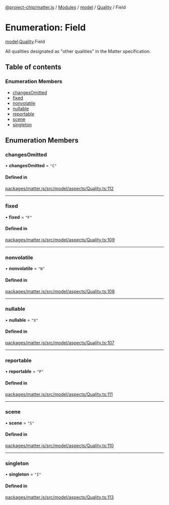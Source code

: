 [@project-chip/matter.js](../README.md) / [Modules](../modules.md) / [model](../modules/model.md) / [Quality](../modules/model.Quality.md) / Field

# Enumeration: Field

[model](../modules/model.md).[Quality](../modules/model.Quality.md).Field

All qualities designated as "other qualities" in the Matter specification.

## Table of contents

### Enumeration Members

- [changesOmitted](model.Quality.Field.md#changesomitted)
- [fixed](model.Quality.Field.md#fixed)
- [nonvolatile](model.Quality.Field.md#nonvolatile)
- [nullable](model.Quality.Field.md#nullable)
- [reportable](model.Quality.Field.md#reportable)
- [scene](model.Quality.Field.md#scene)
- [singleton](model.Quality.Field.md#singleton)

## Enumeration Members

### changesOmitted

• **changesOmitted** = ``"C"``

#### Defined in

[packages/matter.js/src/model/aspects/Quality.ts:112](https://github.com/project-chip/matter.js/blob/0c058ae17fdba4c0b89b8b13c309011d51782299/packages/matter.js/src/model/aspects/Quality.ts#L112)

___

### fixed

• **fixed** = ``"F"``

#### Defined in

[packages/matter.js/src/model/aspects/Quality.ts:109](https://github.com/project-chip/matter.js/blob/0c058ae17fdba4c0b89b8b13c309011d51782299/packages/matter.js/src/model/aspects/Quality.ts#L109)

___

### nonvolatile

• **nonvolatile** = ``"N"``

#### Defined in

[packages/matter.js/src/model/aspects/Quality.ts:108](https://github.com/project-chip/matter.js/blob/0c058ae17fdba4c0b89b8b13c309011d51782299/packages/matter.js/src/model/aspects/Quality.ts#L108)

___

### nullable

• **nullable** = ``"X"``

#### Defined in

[packages/matter.js/src/model/aspects/Quality.ts:107](https://github.com/project-chip/matter.js/blob/0c058ae17fdba4c0b89b8b13c309011d51782299/packages/matter.js/src/model/aspects/Quality.ts#L107)

___

### reportable

• **reportable** = ``"P"``

#### Defined in

[packages/matter.js/src/model/aspects/Quality.ts:111](https://github.com/project-chip/matter.js/blob/0c058ae17fdba4c0b89b8b13c309011d51782299/packages/matter.js/src/model/aspects/Quality.ts#L111)

___

### scene

• **scene** = ``"S"``

#### Defined in

[packages/matter.js/src/model/aspects/Quality.ts:110](https://github.com/project-chip/matter.js/blob/0c058ae17fdba4c0b89b8b13c309011d51782299/packages/matter.js/src/model/aspects/Quality.ts#L110)

___

### singleton

• **singleton** = ``"I"``

#### Defined in

[packages/matter.js/src/model/aspects/Quality.ts:113](https://github.com/project-chip/matter.js/blob/0c058ae17fdba4c0b89b8b13c309011d51782299/packages/matter.js/src/model/aspects/Quality.ts#L113)
